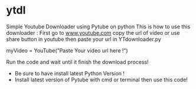 # ytdl
Simple Youtube Downloader using Pytube on python
This is how to use this downloader : 
First go to www.youtube.com 
copy the url of video or use share button in youtube
then paste your url in YTdownloader.py  

myVideo = YouTube("Paste Your video url here !")

Run the code and wait until it finish the download process!

- Be sure to have install latest Python Version !
- Install latest version of Pytube with cmd or terminal then use this code!
